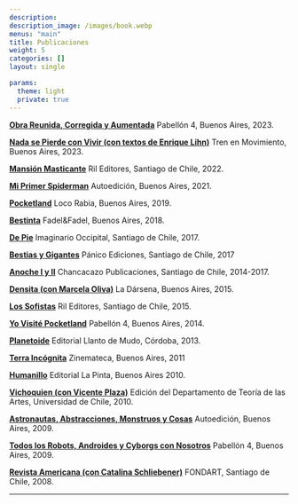 ```yaml
---
description:
description_image: /images/book.webp
menus: "main"
title: Publicaciones
weight: 5
categories: []
layout: single

params:
  theme: light
  private: true
---
```


**[Obra Reunida, Corregida y Aumentada](/publicaciones/obra/)**
Pabellón 4, Buenos Aires, 2023.

**[Nada se Pierde con Vivir (con textos de Enrique Lihn)](/publicaciones/nada/)**
Tren en Movimiento, Buenos Aires, 2023.

**[Mansión Masticante](/publicaciones/mansion/)**
Ril Editores, Santiago de Chile, 2022.

 **[Mi Primer Spiderman](/publicaciones/spiderman/)**
Autoedición, Buenos Aires, 2021.

 **[Pocketland](/publicaciones/pocketland/)**
Loco Rabia, Buenos Aires, 2019.

**[Bestinta](/publicaciones/bestinta/)**
 Fadel&Fadel, Buenos Aires, 2018.

**[De Pie](/publicaciones/de_pie/)**
Imaginario Occipital, Santiago de Chile, 2017.

**[Bestias y Gigantes](/publicaciones/bestias)** 
Pánico Ediciones, Santiago de Chile, 2017

 **[Anoche I y II](/publicaciones/anoche/)**
Chancacazo Publicaciones, Santiago de Chile, 2014-2017.

**[Densita (con Marcela Oliva)](/publicaciones/densita/)**
La Dársena, Buenos Aires, 2015.

**[Los Sofistas](/publicaciones/sofistas/)** 
Ril Editores, Santiago de Chile, 2015.

**[Yo Visité Pocketland](visite/)**
Pabellón 4, Buenos Aires, 2014.

 **[Planetoide](/publicaciones/planetoide/)**
Editorial Llanto de Mudo, Córdoba, 2013.

**[Terra Incógnita](/publicaciones/terra/)** 
Zinemateca, Buenos Aires, 2011

 **[Humanillo](/publicaciones/humanillo/)**
Editorial La Pinta, Buenos Aires 2010.

 **[Vichoquien (con Vicente Plaza)](/publicaciones/vichoquien/)**
Edición del Departamento de Teoría de las Artes, Universidad de Chile, 2010. 

**[Astronautas, Abstracciones, Monstruos y Cosas](/publicaciones/astronautas/)**
Autoedición, Buenos Aires, 2009.

**[Todos los Robots, Androides y Cyborgs con Nosotros](robots/)**
Pabellón 4, Buenos Aires, 2009.

**[Revista Americana (con Catalina Schliebener)](/publicaciones/revista/)** 
FONDART, Santiago de Chile, 2008. 

---

